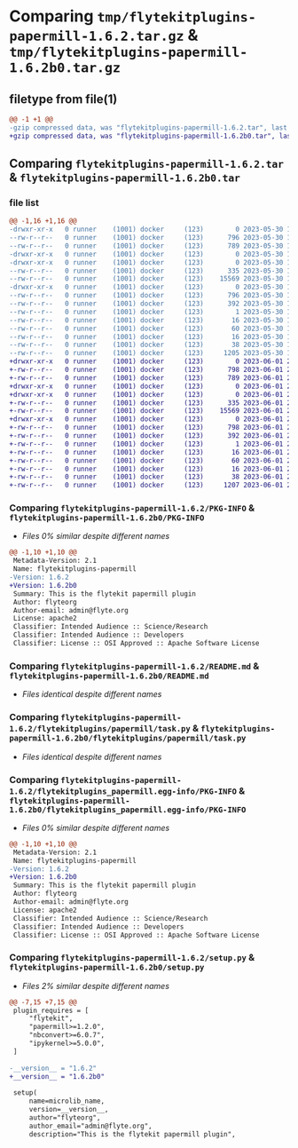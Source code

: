 # Comparing `tmp/flytekitplugins-papermill-1.6.2.tar.gz` & `tmp/flytekitplugins-papermill-1.6.2b0.tar.gz`

## filetype from file(1)

```diff
@@ -1 +1 @@
-gzip compressed data, was "flytekitplugins-papermill-1.6.2.tar", last modified: Tue May 30 15:24:20 2023, max compression
+gzip compressed data, was "flytekitplugins-papermill-1.6.2b0.tar", last modified: Thu Jun  1 20:41:59 2023, max compression
```

## Comparing `flytekitplugins-papermill-1.6.2.tar` & `flytekitplugins-papermill-1.6.2b0.tar`

### file list

```diff
@@ -1,16 +1,16 @@
-drwxr-xr-x   0 runner    (1001) docker     (123)        0 2023-05-30 15:24:20.645510 flytekitplugins-papermill-1.6.2/
--rw-r--r--   0 runner    (1001) docker     (123)      796 2023-05-30 15:24:20.645510 flytekitplugins-papermill-1.6.2/PKG-INFO
--rw-r--r--   0 runner    (1001) docker     (123)      789 2023-05-30 15:23:56.000000 flytekitplugins-papermill-1.6.2/README.md
-drwxr-xr-x   0 runner    (1001) docker     (123)        0 2023-05-30 15:24:20.645510 flytekitplugins-papermill-1.6.2/flytekitplugins/
-drwxr-xr-x   0 runner    (1001) docker     (123)        0 2023-05-30 15:24:20.645510 flytekitplugins-papermill-1.6.2/flytekitplugins/papermill/
--rw-r--r--   0 runner    (1001) docker     (123)      335 2023-05-30 15:23:56.000000 flytekitplugins-papermill-1.6.2/flytekitplugins/papermill/__init__.py
--rw-r--r--   0 runner    (1001) docker     (123)    15569 2023-05-30 15:23:56.000000 flytekitplugins-papermill-1.6.2/flytekitplugins/papermill/task.py
-drwxr-xr-x   0 runner    (1001) docker     (123)        0 2023-05-30 15:24:20.645510 flytekitplugins-papermill-1.6.2/flytekitplugins_papermill.egg-info/
--rw-r--r--   0 runner    (1001) docker     (123)      796 2023-05-30 15:24:20.000000 flytekitplugins-papermill-1.6.2/flytekitplugins_papermill.egg-info/PKG-INFO
--rw-r--r--   0 runner    (1001) docker     (123)      392 2023-05-30 15:24:20.000000 flytekitplugins-papermill-1.6.2/flytekitplugins_papermill.egg-info/SOURCES.txt
--rw-r--r--   0 runner    (1001) docker     (123)        1 2023-05-30 15:24:20.000000 flytekitplugins-papermill-1.6.2/flytekitplugins_papermill.egg-info/dependency_links.txt
--rw-r--r--   0 runner    (1001) docker     (123)       16 2023-05-30 15:24:20.000000 flytekitplugins-papermill-1.6.2/flytekitplugins_papermill.egg-info/namespace_packages.txt
--rw-r--r--   0 runner    (1001) docker     (123)       60 2023-05-30 15:24:20.000000 flytekitplugins-papermill-1.6.2/flytekitplugins_papermill.egg-info/requires.txt
--rw-r--r--   0 runner    (1001) docker     (123)       16 2023-05-30 15:24:20.000000 flytekitplugins-papermill-1.6.2/flytekitplugins_papermill.egg-info/top_level.txt
--rw-r--r--   0 runner    (1001) docker     (123)       38 2023-05-30 15:24:20.645510 flytekitplugins-papermill-1.6.2/setup.cfg
--rw-r--r--   0 runner    (1001) docker     (123)     1205 2023-05-30 15:24:12.000000 flytekitplugins-papermill-1.6.2/setup.py
+drwxr-xr-x   0 runner    (1001) docker     (123)        0 2023-06-01 20:41:59.211884 flytekitplugins-papermill-1.6.2b0/
+-rw-r--r--   0 runner    (1001) docker     (123)      798 2023-06-01 20:41:59.211884 flytekitplugins-papermill-1.6.2b0/PKG-INFO
+-rw-r--r--   0 runner    (1001) docker     (123)      789 2023-06-01 20:41:31.000000 flytekitplugins-papermill-1.6.2b0/README.md
+drwxr-xr-x   0 runner    (1001) docker     (123)        0 2023-06-01 20:41:59.207884 flytekitplugins-papermill-1.6.2b0/flytekitplugins/
+drwxr-xr-x   0 runner    (1001) docker     (123)        0 2023-06-01 20:41:59.207884 flytekitplugins-papermill-1.6.2b0/flytekitplugins/papermill/
+-rw-r--r--   0 runner    (1001) docker     (123)      335 2023-06-01 20:41:31.000000 flytekitplugins-papermill-1.6.2b0/flytekitplugins/papermill/__init__.py
+-rw-r--r--   0 runner    (1001) docker     (123)    15569 2023-06-01 20:41:31.000000 flytekitplugins-papermill-1.6.2b0/flytekitplugins/papermill/task.py
+drwxr-xr-x   0 runner    (1001) docker     (123)        0 2023-06-01 20:41:59.211884 flytekitplugins-papermill-1.6.2b0/flytekitplugins_papermill.egg-info/
+-rw-r--r--   0 runner    (1001) docker     (123)      798 2023-06-01 20:41:59.000000 flytekitplugins-papermill-1.6.2b0/flytekitplugins_papermill.egg-info/PKG-INFO
+-rw-r--r--   0 runner    (1001) docker     (123)      392 2023-06-01 20:41:59.000000 flytekitplugins-papermill-1.6.2b0/flytekitplugins_papermill.egg-info/SOURCES.txt
+-rw-r--r--   0 runner    (1001) docker     (123)        1 2023-06-01 20:41:59.000000 flytekitplugins-papermill-1.6.2b0/flytekitplugins_papermill.egg-info/dependency_links.txt
+-rw-r--r--   0 runner    (1001) docker     (123)       16 2023-06-01 20:41:59.000000 flytekitplugins-papermill-1.6.2b0/flytekitplugins_papermill.egg-info/namespace_packages.txt
+-rw-r--r--   0 runner    (1001) docker     (123)       60 2023-06-01 20:41:59.000000 flytekitplugins-papermill-1.6.2b0/flytekitplugins_papermill.egg-info/requires.txt
+-rw-r--r--   0 runner    (1001) docker     (123)       16 2023-06-01 20:41:59.000000 flytekitplugins-papermill-1.6.2b0/flytekitplugins_papermill.egg-info/top_level.txt
+-rw-r--r--   0 runner    (1001) docker     (123)       38 2023-06-01 20:41:59.211884 flytekitplugins-papermill-1.6.2b0/setup.cfg
+-rw-r--r--   0 runner    (1001) docker     (123)     1207 2023-06-01 20:41:50.000000 flytekitplugins-papermill-1.6.2b0/setup.py
```

### Comparing `flytekitplugins-papermill-1.6.2/PKG-INFO` & `flytekitplugins-papermill-1.6.2b0/PKG-INFO`

 * *Files 0% similar despite different names*

```diff
@@ -1,10 +1,10 @@
 Metadata-Version: 2.1
 Name: flytekitplugins-papermill
-Version: 1.6.2
+Version: 1.6.2b0
 Summary: This is the flytekit papermill plugin
 Author: flyteorg
 Author-email: admin@flyte.org
 License: apache2
 Classifier: Intended Audience :: Science/Research
 Classifier: Intended Audience :: Developers
 Classifier: License :: OSI Approved :: Apache Software License
```

### Comparing `flytekitplugins-papermill-1.6.2/README.md` & `flytekitplugins-papermill-1.6.2b0/README.md`

 * *Files identical despite different names*

### Comparing `flytekitplugins-papermill-1.6.2/flytekitplugins/papermill/task.py` & `flytekitplugins-papermill-1.6.2b0/flytekitplugins/papermill/task.py`

 * *Files identical despite different names*

### Comparing `flytekitplugins-papermill-1.6.2/flytekitplugins_papermill.egg-info/PKG-INFO` & `flytekitplugins-papermill-1.6.2b0/flytekitplugins_papermill.egg-info/PKG-INFO`

 * *Files 0% similar despite different names*

```diff
@@ -1,10 +1,10 @@
 Metadata-Version: 2.1
 Name: flytekitplugins-papermill
-Version: 1.6.2
+Version: 1.6.2b0
 Summary: This is the flytekit papermill plugin
 Author: flyteorg
 Author-email: admin@flyte.org
 License: apache2
 Classifier: Intended Audience :: Science/Research
 Classifier: Intended Audience :: Developers
 Classifier: License :: OSI Approved :: Apache Software License
```

### Comparing `flytekitplugins-papermill-1.6.2/setup.py` & `flytekitplugins-papermill-1.6.2b0/setup.py`

 * *Files 2% similar despite different names*

```diff
@@ -7,15 +7,15 @@
 plugin_requires = [
     "flytekit",
     "papermill>=1.2.0",
     "nbconvert>=6.0.7",
     "ipykernel>=5.0.0",
 ]
 
-__version__ = "1.6.2"
+__version__ = "1.6.2b0"
 
 setup(
     name=microlib_name,
     version=__version__,
     author="flyteorg",
     author_email="admin@flyte.org",
     description="This is the flytekit papermill plugin",
```

